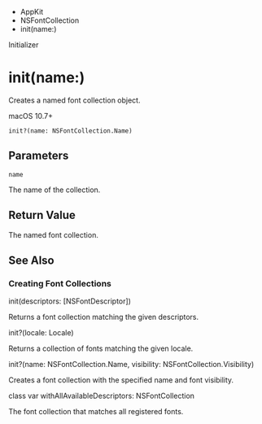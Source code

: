 

- AppKit
- NSFontCollection
-  init(name:) 

Initializer

# init(name:)

Creates a named font collection object.

macOS 10.7+

``` source
init?(name: NSFontCollection.Name)
```

## Parameters 

`name`  

The name of the collection.

## Return Value

The named font collection.

## See Also

### Creating Font Collections

init(descriptors: [NSFontDescriptor])

Returns a font collection matching the given descriptors.

init?(locale: Locale)

Returns a collection of fonts matching the given locale.

init?(name: NSFontCollection.Name, visibility: NSFontCollection.Visibility)

Creates a font collection with the specified name and font visibility.

class var withAllAvailableDescriptors: NSFontCollection

The font collection that matches all registered fonts.

